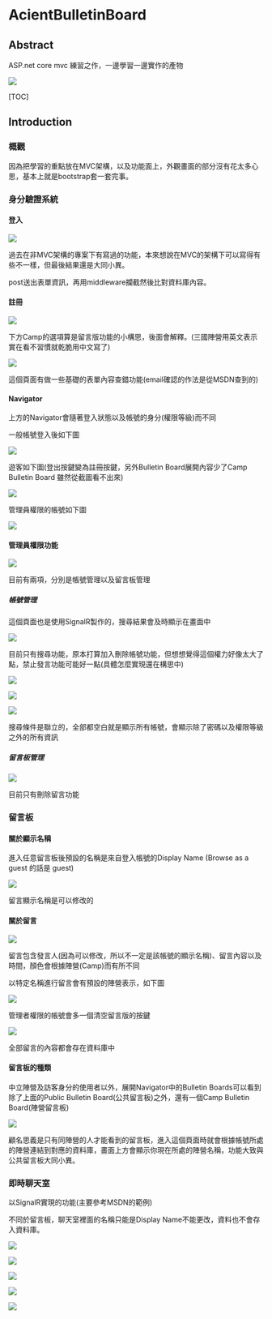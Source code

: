 # AcientBulletinBoard

## Abstract

ASP.net core mvc 練習之作，一邊學習一邊實作的產物

![](https://i.imgur.com/QmSVqbW.png)

[TOC]

## Introduction



### 概觀

因為把學習的重點放在MVC架構，以及功能面上，外觀畫面的部分沒有花太多心思，基本上就是bootstrap套一套完事。

### 身分驗證系統

#### 登入

![](https://i.imgur.com/7FD2VaS.png)

過去在非MVC架構的專案下有寫過的功能，本來想說在MVC的架構下可以寫得有些不一樣，但最後結果還是大同小異。

post送出表單資訊，再用middleware攔截然後比對資料庫內容。

#### 註冊

![](https://i.imgur.com/zXLln7O.png)

下方Camp的選項算是留言版功能的小構思，後面會解釋。(三國陣營用英文表示實在看不習慣就乾脆用中文寫了)

![](https://i.imgur.com/LQ1UGCR.png)

這個頁面有做一些基礎的表單內容查錯功能(email確認的作法是從MSDN查到的)

#### Navigator

上方的Navigator會隨著登入狀態以及帳號的身分(權限等級)而不同

一般帳號登入後如下圖

![](https://i.imgur.com/tOaJEE2.png)

遊客如下圖(登出按鍵變為註冊按鍵，另外Bulletin Board展開內容少了Camp Bulletin Board 雖然從截圖看不出來)

![](https://i.imgur.com/egIsmgU.png)

管理員權限的帳號如下圖

![](https://i.imgur.com/0Z4JkUu.png)



#### 管理員權限功能

![](https://i.imgur.com/B6HBCG1.png)

目前有兩項，分別是帳號管理以及留言板管理



##### 帳號管理

這個頁面也是使用SignalR製作的，搜尋結果會及時顯示在畫面中



![](https://i.imgur.com/wB7bhfK.png)

目前只有搜尋功能，原本打算加入刪除帳號功能，但想想覺得這個權力好像太大了點，禁止發言功能可能好一點(具體怎麼實現還在構思中)

![](https://i.imgur.com/QNJePZe.png)

![](https://i.imgur.com/OBpJdz4.png)

![](https://i.imgur.com/qqNqyR1.png)

搜尋條件是聯立的，全部都空白就是顯示所有帳號，會顯示除了密碼以及權限等級之外的所有資訊



##### 留言板管理

![](https://i.imgur.com/gIb2mp1.png)

目前只有刪除留言功能



### 留言板

#### 關於顯示名稱

進入任意留言板後預設的名稱是來自登入帳號的Display Name (Browse as a guest 的話是 guest)

![](https://i.imgur.com/vixjygx.png)

留言顯示名稱是可以修改的

#### 關於留言

![](https://i.imgur.com/ecWZFyC.png)

留言包含發言人(因為可以修改，所以不一定是該帳號的顯示名稱)、留言內容以及時間，顏色會根據陣營(Camp)而有所不同

以特定名稱進行留言會有預設的陣營表示，如下圖

![](https://i.imgur.com/WjQRTAI.png)

管理者權限的帳號會多一個清空留言版的按鍵

![](https://i.imgur.com/Bwba98l.png)

全部留言的內容都會存在資料庫中



#### 留言板的種類

中立陣營及訪客身分的使用者以外，展開Navigator中的Bulletin Boards可以看到除了上面的Public Bulletin Board(公共留言板)之外，還有一個Camp Bulletin Board(陣營留言板)

![](https://i.imgur.com/qrHY0Sl.png)

顧名思義是只有同陣營的人才能看到的留言板，進入這個頁面時就會根據帳號所處的陣營連結到對應的資料庫，畫面上方會顯示你現在所處的陣營名稱，功能大致與公共留言板大同小異。



### 即時聊天室

以SignalR實現的功能(主要參考MSDN的範例)

不同於留言板，聊天室裡面的名稱只能是Display Name不能更改，資料也不會存入資料庫。

![](https://i.imgur.com/F77uXrs.png)

![](https://i.imgur.com/2oX6XFK.png)



![](https://i.imgur.com/NkcgVch.png)



![](https://i.imgur.com/qTZX4Ym.png)



![](https://i.imgur.com/TIimD3s.png)

